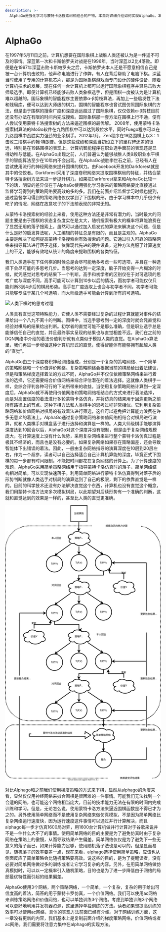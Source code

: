 ```yaml
---
description: >-
  AlphaGo是强化学习与蒙特卡洛搜索树相结合的产物，本章将详细介绍如何实现AlphaGo。本章将不会再的展示代码，程序上的实现方法在之前的章节都已经讲过。我想把精力都放在讲解上，读者可以尝试自己实现代码，或者查看源码。
---
```


# AlphaGo

在1997年5月11日之前，计算机想要在国际象棋上战胜人类还被认为是一件遥不可及的事情。深蓝第一次和卡斯帕罗夫对战是在1996年，当时深蓝以2比4落败。即便是在1997年深蓝击败卡斯帕罗夫之后，卡斯帕罗夫本人还是不愿意相信自己是被一台计算机击败的，他声称电脑进行了作弊，有人在背后帮助了电脑下棋。深蓝当时使用了专用的计算机芯片，那是为国际象棋游戏而专门设计的硬件设备，随着计算机技术的发展，现在任何一台计算机上都可以运行国际象棋程序并轻易击败大师级选手。即便计算机已经能够击败人类象棋选手，但是围棋一度被认为是计算机难以超越的。国际象棋的智能程序主要依靠α-β剪枝算法，再加上一些启发性下法和残局库，便可以达到大师级的棋力。围棋的智能程序也曾试图仿照国际象棋的方法，但是由于围棋的搜索广度和深度远远超过了国际象棋，仅仅依赖α-β剪枝目前还没有办法在有限的时间内完成搜索。国际象棋那一套方法在围棋上行不通，便有人尝试使用蒙特卡洛搜索树的方法来逼近围棋的最优解。 2008年，使用蒙特卡洛搜索树算法的MoGo软件在九路围棋中可以达到段位水平，同时Fuego程序可以在九路围棋中战胜实力强劲的业余棋手。2012年1月，Zen程序在19路围棋上以3：1击败二段棋手约翰·特朗普。但是这些成绩和深蓝当初设立下的里程碑还差的很远，特别是在19路围棋的表现上，计算机智能程序在职业选手面前的表现还是显得幼稚与低能。在AlphaGo出现之前，人们普遍认为能够战胜人类9段职业水平棋手的智能算法至少在10年内不会出现。在AlphaGo战胜李世石之前，已经有人在尝试使用流行的神经网络来提升围棋的棋力。由Facebook开发的Darkforest就是其中的佼佼者。Darkforest采用了深度卷积网络来提取围棋棋局的特征，并结合蒙特卡洛搜索树方法来进一步提升棋力。如果把Darkforest拿来和AlphaGo比较一下的话，明显的差异仅在于AlphaGo使用强化学习得来的策略网络要比直接通过监督学习得到的策略网络要高效的多的多。我们在前面介绍监督学习时候也提到，通过监督学习得到的策略网络仅仅学到了下围棋的形，由于学习样本中几乎很少有吃子的情况，网络在故意吃子的下法前表现的非常无知。

从蒙特卡洛搜索树的经验上来看，使用这种方法还是非常有潜力的，当时最大的问题主要是由于围棋的状态复杂度实在是太大，随机搜索有极大的概率将算能浪费在了显然无用的落子搜索上。虽然可以通过加入启发式的算法来解决这个问题，但是什么是好的启发算法呢，人工编辑的特征总是有限的，而且是主观的。AlphaGo主要是解决了如何提高蒙特卡洛搜索树有效搜索的问题。它通过引入可靠的策略网络来指导算法进行落子选择，依靠现代先进的硬件设备，这种方法克服了计算速度上的不足，能够有效地从统计的角度来提取围棋的各类特征。

我们人类选手在下任何棋的时候总是会尽可能地多考虑一些可选项，并且在一种选择下会尽可能的多思考几步。当思考的达到一定深度，脑子开始变得一片糊涂的时候，就凭感觉对思考的结果下一个判断。高手和初学者的区别仅在于对可选项的思考广度与深度不同，高手可能可以计算到10步以后的情况，而初学者可能仅仅只能判断3到4步后的棋局形势。高手在广度选取上也会与初学者不同，初学者可能只能够专注于某几个可选项，而大师级选手可能会计算到所有的可选项。

![&#x4EBA;&#x7C7B;&#x4E0B;&#x68CB;&#x65F6;&#x7684;&#x601D;&#x8003;&#x8FC7;&#x7A0B;](.gitbook/assets/ren-lei-.png)

人类具有直觉这项特殊能力，它使人类不需要经过复杂的过程计算就能对事件的结果给出一个八九不离十的判断。围棋中，当选手思考到一定的深度时就会凭直觉和经验对棋局的结果给出判断。初学者的直觉可能不是那么准确，但是职业选手总是能够信任自己的直觉，并且最终事实呈现的结果也与直觉相差不远。我们在之前的DQN网络中介绍的着法价值判断就有点类似于模拟人类的直觉。在AlphaGo算法里，我们再进一步增强这种计算机形式的直觉，使得智能体有能够拥有超越人类的“直觉”。

AlphaGo由三个深度卷积神经网络组成，分别是一个复杂的策略网络、一个简单的策略网络和一个价值评价网络。复杂策略网络会根据当前的棋局给出着法建议，但是和策略梯度选择着法的方式不同，AlphaGo并不仅仅依赖策略网络来进行着法的选择，它还需要结合价值网络来综合评估潜在的着法选择。这就像人类棋手一样，会综合评判各种可行的下法所带来的收益。当使用复杂策略网络计算到一定深度后，AlphaGo就不再使用价值网络和策略网络相结合的方式来进行着法选择，而是对高置信度的着法进行多轮蒙特卡洛仿真，并将仿真的结果用于回溯更新之前所有路径上的节点。这种下棋方法和人类棋手的思考过程非常相似。它利用复杂策略网络和价值网络对棋局的有效着法进行筛选，这样可以避免把计算能力浪费在许多无意义的着法上。AlphaGo通过复杂策略网络和价值网络相结合对棋局进行演算，就和人类棋手对棋盘落子进行选择和演算是一样的。人类大师级棋手能够演算深度达到10回合以后，AlphaGo对这个深度并没有限制，但是由于复杂网络规模庞大，在计算速度上没有什么优势，采用复杂网络来进行整个蒙特卡洛仿真过程是极其不经济的，而且也是没有必要的。如果复杂网络如果存在策略偏差，还会导致智能体下出错误的着法。因此，一般由复杂网络指导的演算深度在10层到20层左右，作为一个超参，读者可以自己选择适合自己计算机算能的深度，毕竟正式下围棋的每一步都有时间限制，不能把时间都花在复杂网络的计算上。为了计算速度的难题，AlphaGo采用简单策略网络用于指导蒙特卡洛仿真时的落子，简单网络结构相对简单，可以实现快速落子。利用简单网络进行蒙特卡洛仿真得到对落子后的形势判断就像人类选手对棋局的演算达到了自己的极限，剩下的依靠直觉是一样的。目前的科学技术还没有办法解决直觉这个东西，计算机也没有直觉这个概念，我们用蒙特卡洛方法来多次模拟棋局，以此期望对后续形势有一个准确的判断，这就和直觉达到的效果是一样的，甚至比人类的直觉更准确。

![](.gitbook/assets/alphago-xia-qi-si-lu-.svg)

对比Alphago和之前我们使用梯度策略的方式来下棋，显然从alphago的角度来看，显然仅仅用神经网络来拟合围棋是很困难的一件事情。可能我们无法找到一个合适的网络，也可能这个网络相当庞大，目前的技术能力无法在有限的时间内完成训练和学习。但是，无论怎么说，使用蒙特卡洛方法来逼近围棋函数是不得已才为之的。另外使用简单网络而不是使用复杂网络来做仿真模拟，不是因为简单网络比复杂网络运行速度快，因为运行速度这件事情可以通过并行计算解决，而且alphago每一步才仿真1600局对弈，用1600台计算机做并行计算对于谷歌来说并不是一件什么大不了的事情。使用简单网络的目的主要是为了避免仿真时由于复杂网络在策略上的傲慢，从而导致结果产生偏差。简单网络仅仅是为了避免下一些无意义的落子而已，如果计算能力足够，使用随机落子法也是可以的，但是显而易见，随机落子的效率要差一点，现在来看，alphago选择使用简单策略，应该也从侧面反应了简单策略会比随机策略要高效。说这些的目的，是为了提醒读者，没有必要对简单网络做过多的训练或者让它学习复杂的内容。另外，在用简单网络做仿真模拟时，可以以一定概率引入随机策略，目的也是为了进一步降低由于网络的局部最优特性而引起的结果偏差。

AlphaGo使用3个网络，两个策略网络，一个简单，一个复杂，复杂的用于给出可信度高的着法，简答的用于蒙特卡罗仿真，一个价值网络。我们可以使用ac网络来训练策略网络和价值网络，也可以单独训练3个网络。考虑到单独训练3个网络可以更好地利用并发机器资源，这里选择单独训练的方法。读者如果想提高训练的效率可以使用ac网络，具体的实现方法前面已经有介绍。对于网络训练方面，这一章没有更新的内容，我们基本上是复制前面介绍的梯度策略网络，价值网络或者ac网络。我们需要将注意力集中在alphago的实现方法。

